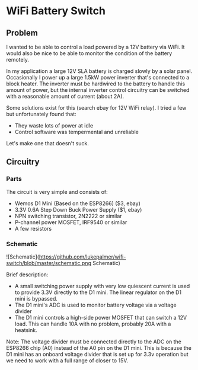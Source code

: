 # WiFi Battery Switch

## Problem

I wanted to be able to control a load powered by a 12V battery via WiFi. It would also be nice to be able to monitor the condition of the battery remotely.

In my application a large 12V SLA battery is charged slowly by a solar panel. Occasionally I power up a large 1.5kW power inverter that's connected to a block heater. The inverter must be hardwired to the battery to handle this amount of power, but the internal inverter control circuitry can be switched with a reasonable amount of current (about 2A). 

Some solutions exist for this (search ebay for 12V WiFi relay). I tried a few but unfortunately found that:
* They waste lots of power at idle
* Control software was tempermental and unreliable

Let's make one that doesn't suck.

## Circuitry

### Parts

The circuit is very simple and consists of:

* Wemos D1 Mini (Based on the ESP8266) ($3, ebay)
* 3.3V 0.6A Step Down Buck Power Supply ($1, ebay)
* NPN switching transistor, 2N2222 or similar
* P-channel power MOSFET, IRF9540 or similar
* A few resistors

### Schematic

![Schematic](https://github.com/lukepalmer/wifi-switch/blob/master/schematic.png Schematic)

Brief description:
* A small switching power supply with very low quiescent current is used to provide 3.3V directly to the D1 mini. The linear regulator on the D1 mini is bypassed.
* The D1 mini's ADC is used to monitor battery voltage via a voltage divider
* The D1 mini controls a high-side power MOSFET that can switch a 12V load. This can handle 10A with no problem, probably 20A with a heatsink.

Note: The voltage divider must be connected directly to the ADC on the ESP8266 chip (A0) instead of the A0 pin on the D1 mini. This is because the D1 mini has an onboard voltage divider that is set up for 3.3v operation but we need to work with a full range of closer to 15V.

